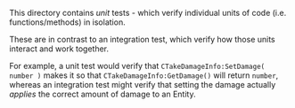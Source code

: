 This directory contains _unit_ tests - which verify individual units of code (i.e. functions/methods) in isolation.

These are in contrast to an integration test, which verify how those units interact and work together.

For example, a unit test would verify that `CTakeDamageInfo:SetDamage( number )` makes it so that `CTakeDamageInfo:GetDamage()` will return `number`, whereas an integration test might verify that setting the damage actually _applies_ the correct amount of damage to an Entity.
